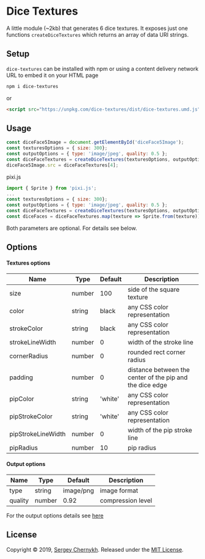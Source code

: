 # Dice Textures

A little module (~2kb) that generates 6 dice textures. It exposes just one functions ```createDiceTextures``` which returns an array of data URI strings.

## Setup
```dice-textures``` can be installed with npm or using a content delivery network URL to embed it on your HTML page

```bash
npm i dice-textures
```

or

```html
<script src="https://unpkg.com/dice-textures/dist/dice-textures.umd.js"></script>
```

## Usage

```js
const diceFace5Image = document.getElementById('diceFace5Image');
const texturesOptions = { size: 300};
const outputOptions = { type: 'image/jpeg', quality: 0.5 };
const diceFaceTextures = createDiceTextures(texturesOptions, outputOptions);
diceFace5Image.src = diceFaceTextures[4];
```
pixi.js
```js
import { Sprite } from 'pixi.js';
...
const texturesOptions = { size: 300};
const outputOptions = { type: 'image/jpeg', quality: 0.5 };
const diceFaceTextures = createDiceTextures(texturesOptions, outputOptions);
const diceFaces = diceFaceTextures.map(texture => Sprite.from(texture));
```

Both parameters are optional. For details see below.

## Options

#### Textures options
Name | Type | Default | Description
--- | --- | --- | ---
size | number  | 100| side of the square texture
color | string  | black | any CSS color representation
strokeColor | string  | black | any CSS color representation
strokeLineWidth | number  | 0 | width of the stroke line
cornerRadius | number  | 0 | rounded rect corner radius
padding | number  | 0 | distance between the center of the pip and the dice edge
pipColor | string  | 'white' | any CSS color representation
pipStrokeColor | string  | 'white' | any CSS color representation
pipStrokeLineWidth | number  | 0 | width of the pip stroke line
pipRadius | number  | 10 | pip radius

#### Output options
Name | Type | Default | Description
--- | --- | --- | ---
type | string  | image/png| image format
quality | number  | 0.92 | compression level

For the output options details see [here](https://developer.mozilla.org/en-US/docs/Web/API/HTMLCanvasElement/toDataURL)



## License

Copyright © 2019, [Sergey Chernykh](https://github.com/serglider).
Released under the [MIT License](LICENSE).